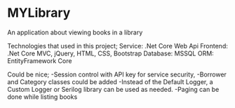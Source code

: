 # MYLibrary
An application about viewing books in a library

Technologies that used in this project;
Service: .Net Core Web Api
Frontend: .Net Core MVC, jQuery, HTML, CSS, Bootstrap
Database: MSSQL
ORM: EntityFramework Core

Could be nice;
-Session control with API key for service security,
-Borrower and Category classes could be added
-Instead of the Default Logger, a Custom Logger or Serilog library can be used as needed.
-Paging can be done while listing books

